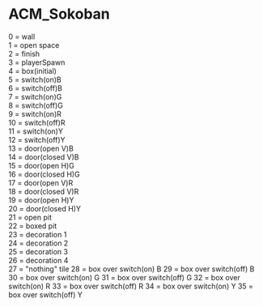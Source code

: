 # ACM_Sokoban
0 = wall  
1 = open space  
2 = finish  
3 = playerSpawn  
4 = box(initial)  
5 = switch(on)B  
6 = switch(off)B  
7 = switch(on)G  
8 = switch(off)G  
9 = switch(on)R  
10 = switch(off)R  
11 = switch(on)Y  
12 = switch(off)Y  
13 = door(open V)B  
14 = door(closed V)B  
15 = door(open H)G  
16 = door(closed H)G  
17 = door(open V)R  
18 = door(closed V)R  
19 = door(open H)Y  
20 = door(closed H)Y  
21 = open pit  
22 = boxed pit  
23 = decoration 1  
24 = decoration 2  
25 = decoration 3  
26 = decoration 4  
27 = "nothing" tile
28 = box over switch(on) B
29 = box over switch(off) B
30 = box over switch(on) G
31 = box over switch(off) G
32 = box over switch(on) R
33 = box over switch(off) R
34 = box over switch(on) Y
35 = box over switch(off) Y